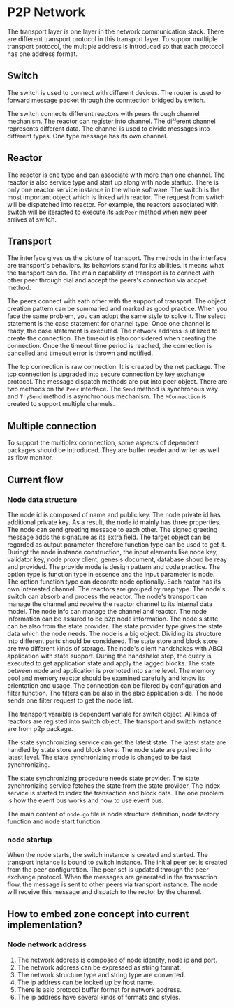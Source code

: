 # P2P Network

The transport layer is one layer in the network communication stack. There are different transport protocol in this transport layer. To suppor mutltiple transport protocol, the multiple address is introduced so that each protocol has one address format. 

## Switch

The switch is used to connect with different devices. The router is used to forward message packet through the conntection bridged by switch.

The switch connects different reactors with peers through channel mechanism. The reactor can register into channel. The different channel represents different data. The channel is used to divide messages into different types. One type message has its own channel.

## Reactor

The reactor is one type and can associate with more than one channel. The reactor is also service type and start up along with node startup. There is only one reactor service instance in the whole software. The switch is the most important object which is linked with reactor. The request from switch will be dispatched into reactor. For example, the reactors associated with switch will be iteracted to execute its `addPeer` method when new peer arrives at switch.

## Transport

The interface gives us the picture of transport. The methods in the interface are transport's behaviors. Its behaviors stand for its abilities. It means what the transport can do. The main capability of transport is to connect with other peer through dial and accept the peers's connection via accpet method.

The peers connect with eath other with the support of transport. The object creation pattern can be summaried and marked as good practice. When you face the same problem, you can adopt the same style to solve it. The select statement is the case statement for channel type. Once one channel is ready, the case statement is executed. The network address is utilized to create the connection. The timeout is also considered when creating the connection. Once the timeout time period is reached, the connection is cancelled and timeout error is thrown and notified. 

The tcp connection is raw connection. It is created by the net package. The tcp connection is upgraded into secure connection by key exchange protocol. The message dispatch methods are put into peer object. There are two methods on the `Peer` interface. The `Send` method is synchronous way and `TrySend` method is asynchronous mechanism. The `MConnection` is created to support multiple channels. 

## Multiple connection

To support the multiplex connnection, some aspects of dependent packages should be introduced. They are buffer reader and writer as well as flow monitor.


## Current flow

### Node data structure

The node id is composed of name and public key. The node private id has additional private key. As a result, the node id mainly has three properties. The node can send greeting message to each other. The signed greeting message adds the signature as its extra field. The target object can be regarded as output parameter, therefore function type can be used to get it. Duringt the node instance construction, the input elements like node key, validator key, node proxy client, genesis document, database shoud be reay and provided. The provide mode is design pattern and code practice. The option type is function type in essence and the input parameter is node. The option function type can decorate node optionally. Each reator has its own interested channel. The reactors are grouped by map type. The node's switch can absorb and process the reactor. The node's transport can manage the channel and receive the reactor channel to its internal data model. The node info can manage the channel and reactor. The node information can be assured to be p2p node information. The node's state can be also from the state provider. The state provider type gives the state data which the node needs. The node is a big object. Dividing its structure into different parts should be considered. The state store and block store are two different kinds of storage. The node's client handshakes with ABCI application with state support. During the handshake step, the query is executed to get application state and apply the lagged blocks. The state between node and application is promoted into same level. The memory pool and memory reactor should be examined carefully and know its orientation and usage. The connection can be filered by configuration and filter function. The filters can be also in the abic application side. The node sends one filter request to get the node list. 

The transport varaible is dependent variale for switch object. All kinds of reactors are registed into switch object. The transport and switch instance are from p2p package.

The state synchronizing service can get the latest state. The latest state are handled by state store and block store. The node state are pushed into latest level. The state synchronizing mode is changed to be fast synchronizing.

The state synchronizing procedure needs state provider. The state synchronizing service fetches the state from the state provider. The index service is started to index the transaction and block data. The one problem is how the event bus works and how to use event bus.

The main content of `node.go` file is node structure definition, node factory function and node start function. 

### node startup

When the node starts, the switch instance is created and started. The transport instance is bound to switch instance. The initial peer set is created from the peer configuration. The peer set is updated through the peer exchange protocol. When the messages are generated in the transaction flow, the message is sent to other peers via transport instance. The node will receive this message and dispatch to the rector by the channel. 


## How to embed zone concept into current implementation?

### Node network address

1. The network address is composed of node identity, node ip and port.
2. The network address can be expressed as string format.
3. The network structure type and string type are converted.
4. The ip address can be looked up by host name.
5. There is aslo protocol buffer format for network address.
6. The ip address have several kinds of formats and styles.

